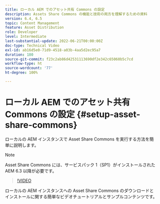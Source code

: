 ```yaml
---
title: ローカル AEM でのアセット共有 Commons の設定
description: Assets Share Commons の機能と技術の両方を理解するための資料
version: 6.4, 6.5
topic: Content Management
feature: Asset Distribution
role: Developer
level: Intermediate
last-substantial-update: 2022-06-21T00:00:00Z
doc-type: Technical Video
exl-id: ab16d5e0-71d9-4518-a03b-4aa5d2ec95a7
duration: 180
source-git-commit: f23c2ab86d42531113690df2e342c65060b5c7cd
workflow-type: ht
source-wordcount: '77'
ht-degree: 100%

---
```


# ローカル AEM でのアセット共有 Commons の設定 {#setup-asset-share-commons}

ローカルの AEM インスタンスで Asset Share Commons を実行する方法を簡単に説明します。

>[!NOTE]
>
>Asset Share Commons には、サービスパック 1（SP1）がインストールされた AEM 6.3 以降が必要です。

>[!VIDEO](https://video.tv.adobe.com/v/20499?quality=12&learn=on)

ローカルの AEM インスタンスへの Asset Share Commons のダウンロードとインストールに関する簡単なビデオチュートリアルとサンプルコンテンツです。
